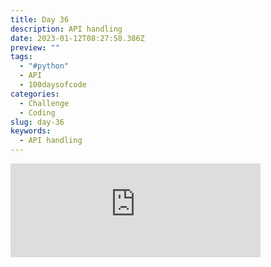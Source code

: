 ```yaml
---
title: Day 36
description: API handling
date: 2023-01-12T08:27:58.386Z
preview: ""
tags:
  - "#python"
  - API
  - 100daysofcode
categories:
  - Challenge
  - Coding
slug: day-36
keywords:
  - API handling
---
```

<iframe src="https://mastodontech.de/@larnius/109678380935229699/embed" class="mastodon-embed" style="max-width: 100%; border: 0" width="400" allowfullscreen="allowfullscreen"></iframe><script src="https://mastodontech.de/embed.js" async="async"></script>